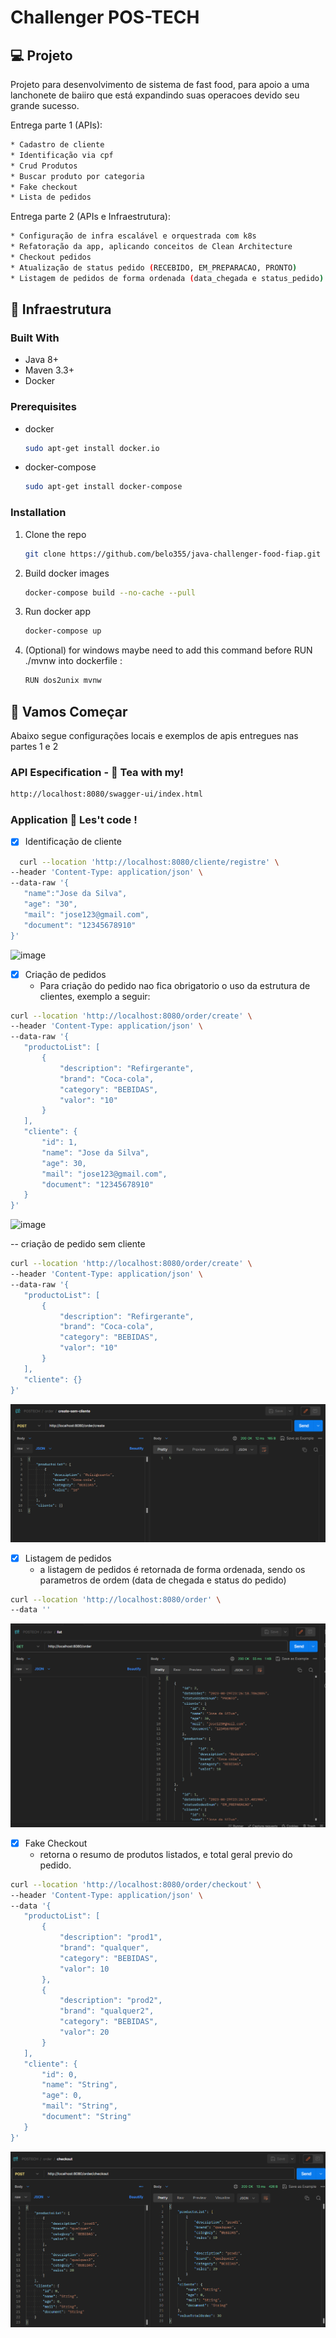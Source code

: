 
# Challenger POS-TECH 

## 💻 Projeto
Projeto para desenvolvimento de sistema de fast food, para apoio a uma lanchonete de baiiro que está expandindo suas operacoes devido seu grande sucesso. 

Entrega parte 1 (APIs):
  ```sh
* Cadastro de cliente
  * Identificação via cpf
* Crud Produtos
* Buscar produto por categoria
* Fake checkout 
* Lista de pedidos 
  ```

Entrega parte 2 (APIs e Infraestrutura):
  ```sh
* Configuração de infra escalável e orquestrada com k8s
* Refatoração da app, aplicando conceitos de Clean Architecture
  * Checkout pedidos 
  * Atualização de status pedido (RECEBIDO, EM_PREPARACAO, PRONTO)
  * Listagem de pedidos de forma ordenada (data_chegada e status_pedido)
  ```

## 🔖 Infraestrutura

### Built With

* Java 8+
* Maven 3.3+ 
* Docker

### Prerequisites

* docker
  ```sh
  sudo apt-get install docker.io
  ```
* docker-compose
  ```sh
  sudo apt-get install docker-compose
  ```

### Installation

1. Clone the repo
   ```sh
   git clone https://github.com/belo355/java-challenger-food-fiap.git
   ```
2. Build docker images
   ```sh
   docker-compose build --no-cache --pull
   ```
3. Run docker app
   ```sh
   docker-compose up
   ```
4. (Optional) for windows maybe need to add this command before RUN ./mvnw into dockerfile :
   ```sh
   RUN dos2unix mvnw
   ```



## 🚀 Vamos  Começar 

Abaixo segue configurações locais e exemplos de apis entregues nas partes 1 e 2 

### API Especification - 👀 Tea with my! 
 ```sh
http://localhost:8080/swagger-ui/index.html
 ```

### Application 👋 Les't code !

- [x] Identificação de cliente 
 ```sh
   curl --location 'http://localhost:8080/cliente/registre' \
--header 'Content-Type: application/json' \
--data-raw '{
    "name":"Jose da Silva",
    "age": "30", 
    "mail": "jose123@gmail.com",
    "document": "12345678910"
}'
   ```
![image](https://github.com/belo355/java-challenger-food-fiap/assets/42159611/1a3fc509-28bd-442e-b6c5-e14eac071e3c)


- [x] Criação de pedidos 
  - Para criação do pedido nao fica obrigatorio o uso da estrutura de clientes, exemplo a seguir: 
 ```sh
curl --location 'http://localhost:8080/order/create' \
--header 'Content-Type: application/json' \
--data-raw '{
    "productoList": [
        {
            "description": "Refirgerante",
            "brand": "Coca-cola",
            "category": "BEBIDAS",
            "valor": "10"
        }
    ],
    "cliente": {
        "id": 1,
        "name": "Jose da Silva",
        "age": 30,
        "mail": "jose123@gmail.com",
        "document": "12345678910"
    }
}'
   ```
![image](https://github.com/belo355/java-challenger-food-fiap/assets/42159611/5c01fcdb-b41f-4603-83e7-7350b00e436d)


-- criação de pedido sem cliente
 ```sh
curl --location 'http://localhost:8080/order/create' \
--header 'Content-Type: application/json' \
--data-raw '{
    "productoList": [
        {
            "description": "Refirgerante",
            "brand": "Coca-cola",
            "category": "BEBIDAS",
            "valor": "10"
        }
    ],
    "cliente": {}
}'
   ```
![img_3.png](img_3.png)

- [x] Listagem de pedidos
  - a listagem de pedidos é retornada de forma ordenada, sendo os parametros de ordem (data de chegada e status do pedido)
 ```sh
curl --location 'http://localhost:8080/order' \
--data ''
   ```
![img_1.png](img_1.png)


- [x] Fake Checkout
  - retorna o resumo de produtos listados, e total geral previo do pedido. 
 ```sh
curl --location 'http://localhost:8080/order/checkout' \
--header 'Content-Type: application/json' \
--data '{
    "productoList": [
        {
            "description": "prod1",
            "brand": "qualquer",
            "category": "BEBIDAS",
            "valor": 10
        },
        {
            "description": "prod2",
            "brand": "qualquer2",
            "category": "BEBIDAS",
            "valor": 20
        }
    ],
    "cliente": {
        "id": 0,
        "name": "String",
        "age": 0,
        "mail": "String",
        "document": "String"
    }
}'
   ```
![img_5.png](img_5.png)
